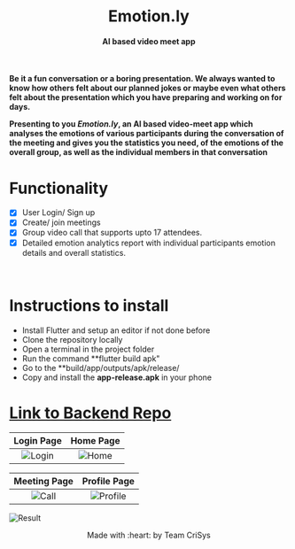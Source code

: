 <p align="center">
	<h1 align="center"> Emotion.ly </h1>
	<h4 align="center"> AI based video meet app <h4>
</p>
<br>

Be it a fun conversation or a boring presentation. We always wanted to know how others felt about our planned jokes or maybe even what others felt about the presentation which you have preparing and working on for days.  

Presenting to you ***Emotion.ly***, an AI based video-meet app which analyses the emotions of various participants during the conversation of the meeting and gives you the statistics you need, of the emotions of the overall group, as well as the individual members in that conversation  

# Functionality
- [x] User Login/ Sign up
- [x] Create/ join meetings
- [x] Group video call that supports upto 17 attendees.
- [x] Detailed emotion analytics report with individual participants emotion details and overall statistics.

<br>
 
 # Instructions to install
- Install Flutter and setup an editor if not done before
- Clone the repository locally
- Open a terminal in the project folder
- Run the command **flutter build apk"
- Go to the **build/app/outputs/apk/release/ 
- Copy and install the **app-release.apk** in your phone
 

# [Link to Backend Repo](https://github.com/vishal-1408/EMOTION.LY)

Login Page           |  Home Page
:-------------------------:|:-------------------------:
![Login](https://user-images.githubusercontent.com/59786899/114266732-769e2b00-9a15-11eb-8ee3-d5cb3b23cd27.png)  |  ![Home](https://user-images.githubusercontent.com/59786899/114266735-79008500-9a15-11eb-980d-8c33f3b18425.png)  

Meeting Page             |  Profile Page
:-------------------------:|:-------------------------:
![Call](https://user-images.githubusercontent.com/59786899/114234771-d4daf780-999c-11eb-93a1-589ea1467e31.png)  |  ![Profile](https://user-images.githubusercontent.com/59786899/114266747-8584dd80-9a15-11eb-873a-9cbf9dec2618.png)  

![Result](https://user-images.githubusercontent.com/59786899/114266752-8e75af00-9a15-11eb-9428-f35f764c169d.png)
<br>

<p align="center">
	Made with :heart: by Team CriSys
</p>

